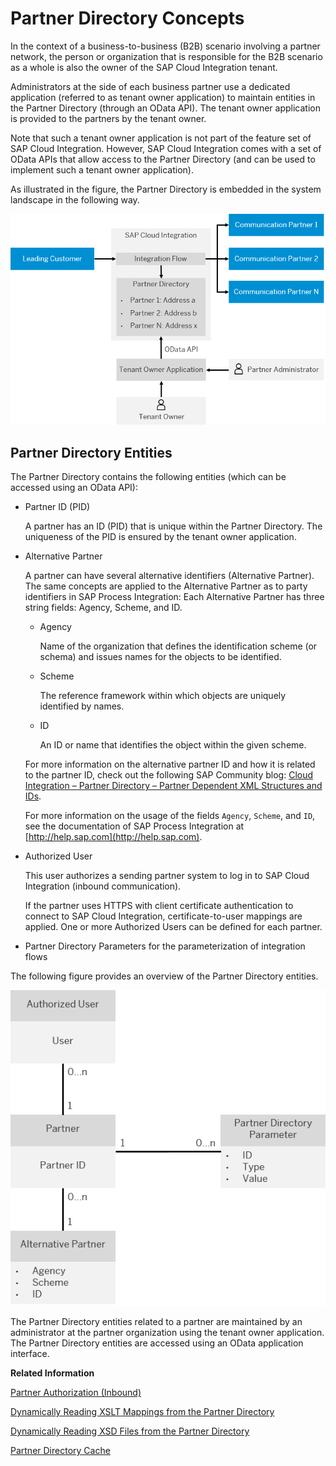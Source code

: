 <!-- loiof917d6eb5e8949378b8e58784a32e450 -->

# Partner Directory Concepts



In the context of a business-to-business \(B2B\) scenario involving a partner network, the person or organization that is responsible for the B2B scenario as a whole is also the owner of the SAP Cloud Integration tenant.

Administrators at the side of each business partner use a dedicated application \(referred to as tenant owner application\) to maintain entities in the Partner Directory \(through an OData API\). The tenant owner application is provided to the partners by the tenant owner.

Note that such a tenant owner application is not part of the feature set of SAP Cloud Integration. However, SAP Cloud Integration comes with a set of OData APIs that allow access to the Partner Directory \(and can be used to implement such a tenant owner application\).

As illustrated in the figure, the Partner Directory is embedded in the system landscape in the following way.

![](../WhatIsCloudIntegration/images/Partner_Directory_0fdad6b.png)



<a name="loiof917d6eb5e8949378b8e58784a32e450__section_cdn_1pk_pdb"/>

## Partner Directory Entities

The Partner Directory contains the following entities \(which can be accessed using an OData API\):

-   Partner ID \(PID\)

    A partner has an ID \(PID\) that is unique within the Partner Directory. The uniqueness of the PID is ensured by the tenant owner application.

-   Alternative Partner

    A partner can have several alternative identifiers \(Alternative Partner\). The same concepts are applied to the Alternative Partner as to party identifiers in SAP Process Integration: Each Alternative Partner has three string fields: Agency, Scheme, and ID.

    -   Agency

        Name of the organization that defines the identification scheme \(or schema\) and issues names for the objects to be identified.

    -   Scheme

        The reference framework within which objects are uniquely identified by names.

    -   ID

        An ID or name that identifies the object within the given scheme.


    For more information on the alternative partner ID and how it is related to the partner ID, check out the following SAP Community blog: [Cloud Integration – Partner Directory – Partner Dependent XML Structures and IDs](https://blogs.sap.com/2017/08/22/cloud-integration-partner-directory-partner-dependent-xml-structures-and-ids/).

    For more information on the usage of the fields `Agency`, `Scheme`, and `ID`, see the documentation of SAP Process Integration at [http://help.sap.com](http://help.sap.com).

-   Authorized User

    This user authorizes a sending partner system to log in to SAP Cloud Integration \(inbound communication\).

    If the partner uses HTTPS with client certificate authentication to connect to SAP Cloud Integration, certificate-to-user mappings are applied. One or more Authorized Users can be defined for each partner.

-   Partner Directory Parameters for the parameterization of integration flows


The following figure provides an overview of the Partner Directory entities.

![](../WhatIsCloudIntegration/images/Partner_Directory_Entities_cff1177.png)

The Partner Directory entities related to a partner are maintained by an administrator at the partner organization using the tenant owner application. The Partner Directory entities are accessed using an OData application interface.

**Related Information**  


[Partner Authorization \(Inbound\)](partner-authorization-inbound-c0c9950.md "For inbound calls (when a partner sends a message to the integration platform), a partner authorization check evaluates whether the logged-in user has permission to execute messages with a particular sender partner ID.")

[Dynamically Reading XSLT Mappings from the Partner Directory](dynamically-reading-xslt-mappings-from-the-partner-directory-66a551a.md "You can configure the XSLT Mapping step in an integration flow to dynamically read XSLT mappings from the Partner Directory. The Mapping step will then point to an XSLT mapping defined in the Partner Directory.")

[Dynamically Reading XSD Files from the Partner Directory](dynamically-reading-xsd-files-from-the-partner-directory-9331745.md "You can configure the XML Validator step in an integration flow to dynamically read XML schema (XSD) files from the Partner Directory. The XML Validator step will then point to an XSD file in the Partner Directory.")

[Partner Directory Cache](partner-directory-cache-1577f77.md "To improve performance, Partner Directory is cached.")

